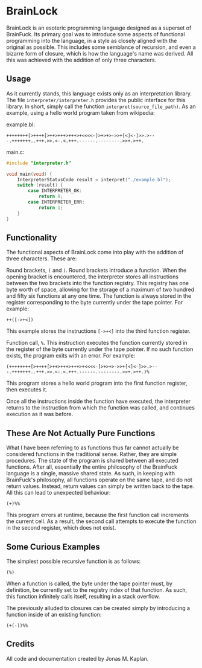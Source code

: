 
# BrainLock

BrainLock is an esoteric programming language designed as a superset of BrainFuck. Its primary goal was to introduce some aspects of functional programming into the language, in a style as closely aligned with the original as possible. This includes some semblance of recursion, and even a bizarre form of closure, which is how the language's name was derived. All this was achieved with the addition of only three characters.

## Usage

As it currently stands, this language exists only as an interpretation library. The file `interpreter/interpreter.h` provides the public interface for this library. In short, simply call the function `interpret(source_file_path)`. As an example, using a hello world program taken from wikipedia:

example.bl:

```brainfuck
++++++++[>++++[>++>+++>+++>+<<<<-]>+>+>->>+[<]<-]>>.>---.+++++++..+++.>>.<-.<.+++.------.--------.>>+.>++.
```

main.c:

```c
#include "interpreter.h"

void main(void) {
    InterpreterStatusCode result = interpret("./example.bl");
    switch (result) {
        case INTERPRETER_OK:
            return 0;
        case INTERPRETER_ERR:
            return 1;
    }
}
```

## Functionality

The functional aspects of BrainLock come into play with the addition of three characters. These are:

Round brackets, `(` and `)`. Round brackets introduce a function. When the opening bracket is encountered, the interpreter stores all instructions between the two brackets into the function registry. This registry has one byte worth of space, allowing for the storage of a maximum of two hundred and fifty six functions at any one time. The function is always stored in the register corresponding to the byte currently under the tape pointer. For example:

```brainfuck
++([->+<])
```

This example stores the instructions `[->+<]` into the third function register.

Function call, `%`. This instruction executes the function currently stored in the register of the byte currently under the tape pointer. If no such function exists, the program exits with an error. For example:

```brainfuck
(++++++++[>++++[>++>+++>+++>+<<<<-]>+>+>->>+[<]<-]>>.>---.+++++++..+++.>>.<-.<.+++.------.--------.>>+.>++.)%
```

This program stores a hello world program into the first function register, then executes it.

Once all the instructions inside the function have executed, the interpreter returns to the instruction from which the function was called, and continues execution as it was before.

## These Are Not Actually Pure Functions

What I have been referring to as functions thus far cannot actually be considered functions in the traditional sense. Rather, they are simple procedures. The state of the program is shared between all executed functions. After all, essentially the entire philosophy of the BrainFuck language is a single, massive shared state. As such, in keeping with BrainFuck's philosophy, all functions operate on the same tape, and do not return values. Instead, return values can simply be written back to the tape. All this can lead to unexpected behaviour:

```brainfuck
(+)%%
```

This program errors at runtime, because the first function call increments the current cell. As a result, the second call attempts to execute the function in the second register, which does not exist.

## Some Curious Examples

The simplest possible recursive function is as follows:

```brainfuck
(%)
```

When a function is called, the byte under the tape pointer must, by definition, be currently set to the registry index of that function. As such, this function infinitely calls itself, resulting in a stack overflow.

The previously alluded to closures can be created simply by introducing a function inside of an existing function:

```brainfuck
(+(-))%%
```

## Credits

All code and documentation created by Jonas M. Kaplan.
